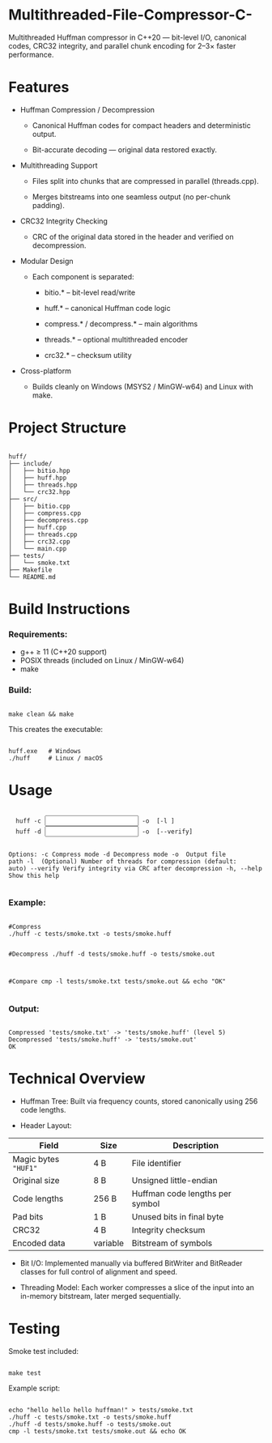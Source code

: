# Multithreaded-File-Compressor-C-
Multithreaded Huffman compressor in C++20 — bit-level I/O, canonical codes, CRC32 integrity, and parallel chunk encoding for 2–3× faster performance.

# Features

- Huffman Compression / Decompression

  - Canonical Huffman codes for compact headers and deterministic output.

  - Bit-accurate decoding — original data restored exactly.

* Multithreading Support

  * Files split into chunks that are compressed in parallel (threads.cpp).

  * Merges bitstreams into one seamless output (no per-chunk padding).

* CRC32 Integrity Checking

  * CRC of the original data stored in the header and verified on decompression.

* Modular Design

  * Each component is separated:

    * bitio.* – bit-level read/write

    - huff.* – canonical Huffman code logic

    - compress.* / decompress.* – main algorithms

    - threads.* – optional multithreaded encoder

    - crc32.* – checksum utility

* Cross-platform

  * Builds cleanly on Windows (MSYS2 / MinGW-w64) and Linux with make.
# Project Structure 

<div align="left">
<pre><code>
huff/
├── include/
│   ├── bitio.hpp
│   ├── huff.hpp
│   ├── threads.hpp
│   └── crc32.hpp
├── src/
│   ├── bitio.cpp
│   ├── compress.cpp
│   ├── decompress.cpp
│   ├── huff.cpp
│   ├── threads.cpp
│   ├── crc32.cpp
│   └── main.cpp
├── tests/
│   └── smoke.txt
├── Makefile
└── README.md
</code></pre>
</div>

# Build Instructions

### Requirements:

* g++ ≥ 11 (C++20 support)
* POSIX threads (included on Linux / MinGW-w64)
* make

### Build:

<div align="left">
<pre><code>
make clean && make
</code></pre>
</div>

This creates the executable:

<div align="left">
<pre><code>
huff.exe   # Windows
./huff     # Linux / macOS
</code></pre>
</div>

# Usage

<div align="left">
<pre><code>
  huff -c <input> -o <output> [-l <threads>]
  huff -d <input> -o <output> [--verify]

Options:
  -c              Compress mode
  -d              Decompress mode
  -o <file>       Output file path
  -l <threads>    (Optional) Number of threads for compression (default: auto)
  --verify        Verify integrity via CRC after decompression
  -h, --help      Show this help
</code></pre>
</div>

### Example:
<div align="left">
<pre><code>
#Compress
./huff -c tests/smoke.txt -o tests/smoke.huff

#Decompress
./huff -d tests/smoke.huff -o tests/smoke.out

#Compare
cmp -l tests/smoke.txt tests/smoke.out && echo "OK"
</code></pre>
</div>

### Output:
<div align="left">
<pre><code>
Compressed 'tests/smoke.txt' -> 'tests/smoke.huff' (level 5)
Decompressed 'tests/smoke.huff' -> 'tests/smoke.out'
OK
</code></pre>
</div>

# Technical Overview

* Huffman Tree: Built via frequency counts, stored canonically using 256 code lengths.

* Header Layout:

| Field                | Size     | Description                     |
| -------------------- | -------- | ------------------------------- |
| Magic bytes `"HUF1"` | 4 B      | File identifier                 |
| Original size        | 8 B      | Unsigned little-endian          |
| Code lengths         | 256 B    | Huffman code lengths per symbol |
| Pad bits             | 1 B      | Unused bits in final byte       |
| CRC32                | 4 B      | Integrity checksum              |
| Encoded data         | variable | Bitstream of symbols            |

* Bit I/O:
Implemented manually via buffered BitWriter and BitReader classes for full control of alignment and speed.

* Threading Model:
Each worker compresses a slice of the input into an in-memory bitstream, later merged sequentially.

# Testing

Smoke test included:
<div align="left">
<pre><code>
make test
</code></pre>
</div>

Example script:
<div align="left">
<pre><code>
echo "hello hello hello huffman!" > tests/smoke.txt
./huff -c tests/smoke.txt -o tests/smoke.huff
./huff -d tests/smoke.huff -o tests/smoke.out
cmp -l tests/smoke.txt tests/smoke.out && echo OK
</code></pre>
</div>

